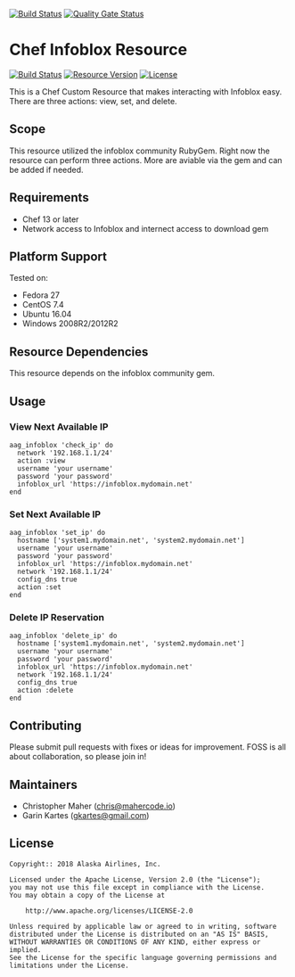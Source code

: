 [![Build Status](https://dev.azure.com/cyberpri/ADO%20Work/_apis/build/status/Defilan.aag_infoblox?branchName=master)](https://dev.azure.com/cyberpri/ADO%20Work/_build/latest?definitionId=3&branchName=master) [![Quality Gate Status](https://sonarcloud.io/api/project_badges/measure?project=d7213630e8e6e9e9c94ba0728371a02c8a77bd98&metric=alert_status)](https://sonarcloud.io/dashboard?id=d7213630e8e6e9e9c94ba0728371a02c8a77bd98)

# Chef Infoblox Resource

[![Build Status](https://travis-ci.org/AlaskaAirlines/aag_infoblox.svg?branch=master)](https://travis-ci.org/AlaskaAirlines/aag_infoblox) [![Resource Version](https://img.shields.io/badge/Resource-0.1.0-blue.svg)](https://supermarket.chef.io/cookbooks/aag_infoblox) [![License](https://img.shields.io/badge/License-Apache%202.0-brightgreen.svg)](https://choosealicense.com/licenses/apache-2.0)

This is a Chef Custom Resource that makes interacting with Infoblox easy. There are three actions: view, set, and
delete. 

## Scope

This resource utilized the infoblox community RubyGem. Right now the resource can perform three actions. More are
aviable via the gem and can be added if needed.

## Requirements

- Chef 13 or later
- Network access to Infoblox and internect access to download gem

## Platform Support

Tested on:
- Fedora 27
- CentOS 7.4
- Ubuntu 16.04
- Windows 2008R2/2012R2

## Resource Dependencies

This resource depends on the infoblox community gem. 

## Usage

### View Next Available IP
```text
aag_infoblox 'check_ip' do
  network '192.168.1.1/24'
  action :view
  username 'your username'
  password 'your password'
  infoblox_url 'https://infoblox.mydomain.net'
end
```
### Set Next Available IP
```text
aag_infoblox 'set_ip' do
  hostname ['system1.mydomain.net', 'system2.mydomain.net']
  username 'your username'
  password 'your password'
  infoblox_url 'https://infoblox.mydomain.net'
  network '192.168.1.1/24'
  config_dns true
  action :set
end
```
### Delete IP Reservation
```text
aag_infoblox 'delete_ip' do
  hostname ['system1.mydomain.net', 'system2.mydomain.net']
  username 'your username'
  password 'your password'
  infoblox_url 'https://infoblox.mydomain.net'
  network '192.168.1.1/24'
  config_dns true
  action :delete
end
```
## Contributing

Please submit pull requests with fixes or ideas for improvement. FOSS is all about collaboration, so please join in!

## Maintainers

- Christopher Maher ([chris@mahercode.io](mailto:chris@mahercode.io))
- Garin Kartes ([gkartes@gmail.com](mailto:gkartes@gmail.com))

## License
```text 
Copyright:: 2018 Alaska Airlines, Inc.

Licensed under the Apache License, Version 2.0 (the "License");
you may not use this file except in compliance with the License.
You may obtain a copy of the License at

    http://www.apache.org/licenses/LICENSE-2.0

Unless required by applicable law or agreed to in writing, software
distributed under the License is distributed on an "AS IS" BASIS,
WITHOUT WARRANTIES OR CONDITIONS OF ANY KIND, either express or implied.
See the License for the specific language governing permissions and
limitations under the License.
```
